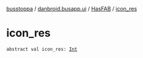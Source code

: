 [busstoppa](../../index.md) / [danbroid.busapp.ui](../index.md) / [HasFAB](index.md) / [icon_res](./icon_res.md)

# icon_res

`abstract val icon_res: `[`Int`](https://kotlinlang.org/api/latest/jvm/stdlib/kotlin/-int/index.html)